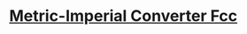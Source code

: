 # [Metric-Imperial Converter Fcc](https://www.freecodecamp.org/learn/quality-assurance/quality-assurance-projects/metric-imperial-converter)
